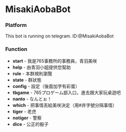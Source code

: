 # MisakiAobaBot

### Platform
This bot is running on telegram.
ID:@MisakiAobaBot

### Function

- **start** - 我是765事務所的事務員，青羽美咲
- **help** - 由青羽小姐提供您幫助
- **rule** - 本群規則瀏覽
- **state** - 群狀態
- **config** - 設定（後面加字有彩蛋）
- **tbgame** - 765プロゲーム部入口，進去跟大家玩桌遊吧
- **nanto** - なんとぉ！
- **which** - 把事情丟給美咲決定（用#井字號分隔事情）
- **tiger** - 老虎
- **notiger** - 警察
- **dice** - 公正的骰子
